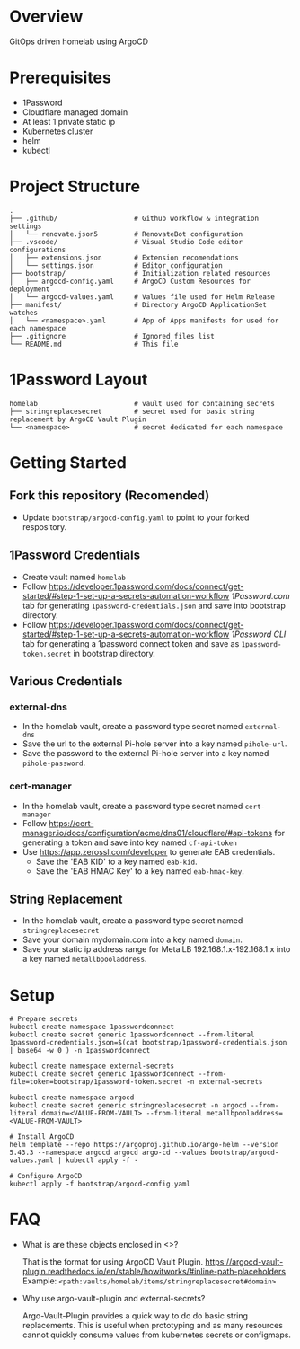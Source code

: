 # Overview

GitOps driven homelab using ArgoCD

# Prerequisites

- 1Password
- Cloudflare managed domain
- At least 1 private static ip
- Kubernetes cluster
- helm
- kubectl

# Project Structure

```
.
├── .github/                   # Github workflow & integration settings
│   └── renovate.json5         # RenovateBot configuration
├── .vscode/                   # Visual Studio Code editor configurations
│   ├── extensions.json        # Extension recomendations
│   └── settings.json          # Editor configuration
├── bootstrap/                 # Initialization related resources
│   ├── argocd-config.yaml     # ArgoCD Custom Resources for deployment
│   └── argocd-values.yaml     # Values file used for Helm Release
├── manifest/                  # Directory ArgoCD ApplicationSet watches
│   └── <namespace>.yaml       # App of Apps manifests for used for each namespace
├── .gitignore                 # Ignored files list
└── README.md                  # This file
```

# 1Password Layout

```
homelab                        # vault used for containing secrets
├── stringreplacesecret        # secret used for basic string replacement by ArgoCD Vault Plugin
└── <namespace>                # secret dedicated for each namespace
```

# Getting Started

## Fork this repository (Recomended)

- Update `bootstrap/argocd-config.yaml` to point to your forked respository.

## 1Password Credentials

- Create vault named `homelab`
- Follow https://developer.1password.com/docs/connect/get-started/#step-1-set-up-a-secrets-automation-workflow _1Password.com_ tab for generating `1password-credentials.json` and save into bootstrap directory.
- Follow https://developer.1password.com/docs/connect/get-started/#step-1-set-up-a-secrets-automation-workflow _1Password CLI_ tab for generating a 1password connect token and save as `1password-token.secret` in bootstrap directory.

## Various Credentials

### external-dns
- In the homelab vault, create a password type secret named `external-dns`
- Save the url to the external Pi-hole server into a key named `pihole-url`.
- Save the password to the external Pi-hole server into a key named `pihole-password`.

### cert-manager
- In the homelab vault, create a password type secret named `cert-manager`
- Follow https://cert-manager.io/docs/configuration/acme/dns01/cloudflare/#api-tokens for generating a token and save into key named `cf-api-token`
- Use https://app.zerossl.com/developer to generate EAB credentials.
  - Save the 'EAB KID' to a key named `eab-kid`.
  - Save the 'EAB HMAC Key' to a key named `eab-hmac-key`.

## String Replacement
- In the homelab vault, create a password type secret named `stringreplacesecret`
- Save your domain mydomain.com into a key named `domain`. 
- Save your static ip address range for MetalLB 192.168.1.x-192.168.1.x into a key named `metallbpooladdress`. 

# Setup

```
# Prepare secrets
kubectl create namespace 1passwordconnect
kubectl create secret generic 1passwordconnect --from-literal 1password-credentials.json=$(cat bootstrap/1password-credentials.json | base64 -w 0 ) -n 1passwordconnect

kubectl create namespace external-secrets
kubectl create secret generic 1passwordconnect --from-file=token=bootstrap/1password-token.secret -n external-secrets

kubectl create namespace argocd
kubectl create secret generic stringreplacesecret -n argocd --from-literal domain=<VALUE-FROM-VAULT> --from-literal metallbpooladdress=<VALUE-FROM-VAULT>

# Install ArgoCD
helm template --repo https://argoproj.github.io/argo-helm --version 5.43.3 --namespace argocd argocd argo-cd --values bootstrap/argocd-values.yaml | kubectl apply -f -

# Configure ArgoCD
kubectl apply -f bootstrap/argocd-config.yaml
```

# FAQ

- What is are these objects enclosed in <>?

  That is the format for using ArgoCD Vault Plugin. https://argocd-vault-plugin.readthedocs.io/en/stable/howitworks/#inline-path-placeholders Example: `<path:vaults/homelab/items/stringreplacesecret#domain>`

- Why use argo-vault-plugin and external-secrets?

  Argo-Vault-Plugin provides a quick way to do do basic string replacements. This is useful when prototyping and as many resources cannot quickly consume values from kubernetes secrets or configmaps.
